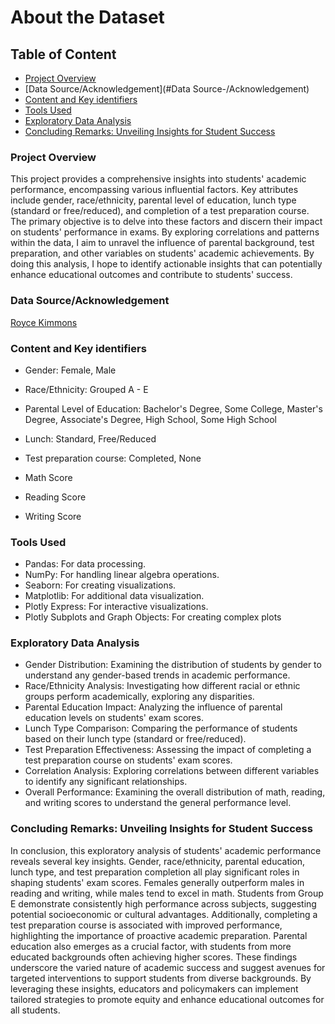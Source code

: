 # About the Dataset

## Table of Content

* [Project Overview](#project-overview)
* [Data Source/Acknowledgement](#Data Source-/Acknowledgement)
* [Content and Key identifiers](#Content-and-Key-identifiers)
* [Tools Used](#Tools-Used)
* [Exploratory Data Analysis](#Exploratory-Data-Analysis)
* [Concluding Remarks: Unveiling Insights for Student Success](#Concluding-Remarks:-Unveiling-Insights-for-Student-Success)



### Project Overview
This project provides a comprehensive insights into students' academic performance, encompassing various influential factors. Key attributes include gender, race/ethnicity, parental level of education, lunch type (standard or free/reduced), and completion of a test preparation course. The primary objective is to delve into these factors and discern their impact on students' performance in exams. By exploring correlations and patterns within the data, I aim to unravel the influence of parental background, test preparation, and other variables on students' academic achievements. By doing this analysis, I hope to identify actionable insights that can potentially enhance educational outcomes and contribute to students' success.


### Data Source/Acknowledgement
[Royce Kimmons](http://roycekimmons.com/tools/generated_data/exams)


### Content and Key identifiers

* Gender: Female, Male

* Race/Ethnicity: Grouped A - E

* Parental Level of Education: Bachelor's Degree, Some College, Master's Degree, Associate's Degree, High School, Some High School

* Lunch: Standard, Free/Reduced

* Test preparation course: Completed, None

* Math Score

* Reading Score

* Writing Score


### Tools Used 

- Pandas: For data processing.
- NumPy: For handling linear algebra operations.
- Seaborn: For creating visualizations.
- Matplotlib: For additional data visualization.
- Plotly Express: For interactive visualizations.
- Plotly Subplots and Graph Objects: For creating complex plots


### Exploratory Data Analysis

* Gender Distribution: Examining the distribution of students by gender to understand any gender-based trends in academic performance.
* Race/Ethnicity Analysis: Investigating how different racial or ethnic groups perform academically, exploring any disparities.
* Parental Education Impact: Analyzing the influence of parental education levels on students' exam scores.
* Lunch Type Comparison: Comparing the performance of students based on their lunch type (standard or free/reduced).
* Test Preparation Effectiveness: Assessing the impact of completing a test preparation course on students' exam scores.
* Correlation Analysis: Exploring correlations between different variables to identify any significant relationships.
* Overall Performance: Examining the overall distribution of math, reading, and writing scores to understand the general performance level.


### Concluding Remarks: Unveiling Insights for Student Success

In conclusion, this exploratory analysis of students' academic performance reveals several key insights. Gender, race/ethnicity, parental education, lunch type, and test preparation completion all play significant roles in shaping students' exam scores. Females generally outperform males in reading and writing, while males tend to excel in math. Students from Group E demonstrate consistently high performance across subjects, suggesting potential socioeconomic or cultural advantages. Additionally, completing a test preparation course is associated with improved performance, highlighting the importance of proactive academic preparation. Parental education also emerges as a crucial factor, with students from more educated backgrounds often achieving higher scores. These findings underscore the varied nature of academic success and suggest avenues for targeted interventions to support students from diverse backgrounds. By leveraging these insights, educators and policymakers can implement tailored strategies to promote equity and enhance educational outcomes for all students.


